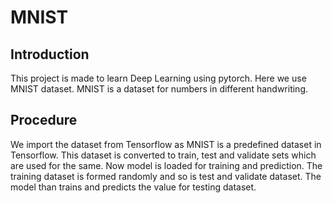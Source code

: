 # MNIST

## Introduction
This project is made to learn Deep Learning using pytorch. Here we use MNIST dataset. MNIST is a dataset for numbers in different handwriting.

## Procedure
We import the dataset from Tensorflow as MNIST is a predefined dataset in Tensorflow. This dataset is converted to train, test and validate sets which are used for the same.
Now model is loaded for training and prediction. The training dataset is formed randomly and so is test and validate dataset. The model than trains and predicts the value for testing dataset.
